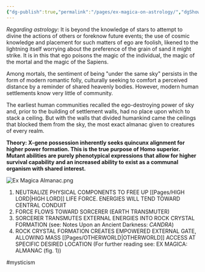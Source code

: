 ```yaml
---
{"dg-publish":true,"permalink":"/pages/ex-magica-on-astrology/","dgShowLocalGraph":true}
---
```



*Regarding astrology:* It is beyond the knowledge of stars to attempt to divine the actions of others or foreknow future events; the use of cosmic knowledge and placement for such matters of ego are foolish, likened to the lightning itself worrying about the preference of the grain of sand it might strike. It is in this that ego poisons the magic of the individual, the magic of the mortal and the magic of the Sapiens. 

Among mortals, the sentiment of being "under the same sky" persists in the form of modern romantic folly, culturally seeking to comfort a perceived distance by a reminder of shared 
heavenly bodies. However, modern human settlements know very little of community. 

The earliest human communities recalled the ego-destroying power of sky and, prior to the building of settlement walls, had no place upon which to stack a ceiling. But with the walls that divided humankind came the ceilings that blocked them from the sky, the most exact almanac given to creatures of every realm. 

**Theory: X-gene possession inherently seeks quincunx alignment for higher power formation. This is the true purpose of Homo superior. Mutant abilities are purely phenotypical expressions that allow for higher survival capability and an increased ability to exist as a communal organism with shared interest.** 

![Ex Magica Almanac.png](/img/user/Assets/Ex%20Magica%20Almanac.png)

1. NEUTRALIZE PHYSICAL COMPONENTS TO FREE UP [[Pages/HIGH LORD\|HIGH LORD]] LIFE FORCE. ENERGIES WILL TEND TOWARD CENTRAL CONDUIT
2. FORCE FLOWS TOWARD SORCERER (EARTH TRANSMUTER) 
3. SORCERER TRANSMUTES EXTERNAL ENERGIES INTO ROCK CRYSTAL FORMATION (see: Notes Upon an Ancient Darkness: *CANDRA*)
4. ROCK CRYSTAL FORMATION CREATES EMPOWERED EXTERNAL GATE, ALLOWING MASS [[Pages/OTHERWORLD\|OTHERWORLD]] ACCESS AT SPECIFIC DESIRED LOCATION (For further reading see: EX MAGICA: ALMANAC (fig. 1))

#mysticism 